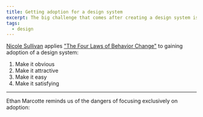 ```yaml
---
title: Getting adoption for a design system
excerpt: The big challenge that comes after creating a design system is gaining adoption amongst your users.
tags:
  - design
---
```


[Nicole Sullivan](https://twitter.com/stubbornella/status/1344105223275511809) applies ["The Four Laws of Behavior Change"](https://fourpillarfreedom.com/atomic-habits-by-james-clear/) to gaining adoption of a design system:

1. Make it obvious
2. Make it attractive
3. Make it easy
4. Make it satisfying

---

Ethan Marcotte reminds us of the dangers of focusing exclusively on adoption:

<book-mark url="https://ethanmarcotte.com/wrote/design-system-adoption"></book-mark>
